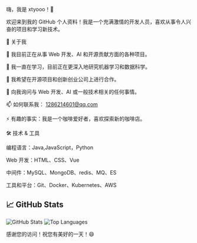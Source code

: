 嗨，我是 xtyooo！👋

欢迎来到我的 GitHub 个人资料！我是一个充满激情的开发人员，喜欢从事令人兴奋的项目和学习新技术。

🚀 关于我

🔭 我目前正在从事 Web 开发、AI 和开源贡献方面的各种项目。

🌱 我一直在学习，目前正在更深入地研究机器学习和数据科学。

👯 我希望在开源项目和创新创业公司上进行合作。

💬 向我询问与 Web 开发、AI 或一般技术相关的任何事情。

📫 如何联系我： 1286214601@qq.com

⚡ 有趣的事实：我是一个咖啡爱好者，喜欢探索新的咖啡店。

🛠️ 技术 & 工具

编程语言：Java,JavaScript，Python

Web 开发：HTML、CSS、Vue

中间件：MySQL、MongoDB、redis、MQ、ES

工具和平台：Git、Docker、Kubernetes、AWS
## 📈 GitHub Stats

![GitHub Stats](https://github-readme-stats.vercel.app/api?username=xtyooo&show_icons=true&theme=radical)
![Top Languages](https://github-readme-stats.vercel.app/api/top-langs/?username=xtyooo&layout=compact&theme=radical)

感谢您的访问！祝您有美好的一天！😄
